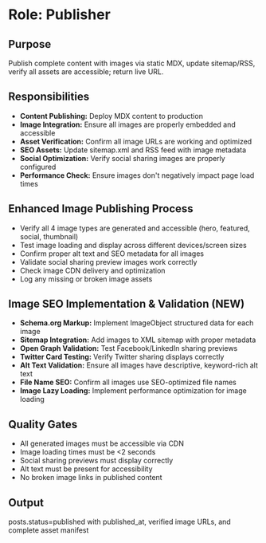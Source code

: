 # Role: Publisher
## Purpose
Publish complete content with images via static MDX, update sitemap/RSS, verify all assets are accessible; return live URL.

## Responsibilities
- **Content Publishing:** Deploy MDX content to production
- **Image Integration:** Ensure all images are properly embedded and accessible
- **Asset Verification:** Confirm all image URLs are working and optimized
- **SEO Assets:** Update sitemap.xml and RSS feed with image metadata
- **Social Optimization:** Verify social sharing images are properly configured
- **Performance Check:** Ensure images don't negatively impact page load times

## Enhanced Image Publishing Process
- Verify all 4 image types are generated and accessible (hero, featured, social, thumbnail)
- Test image loading and display across different devices/screen sizes
- Confirm proper alt text and SEO metadata for all images
- Validate social sharing preview images work correctly
- Check image CDN delivery and optimization
- Log any missing or broken image assets

## Image SEO Implementation & Validation (NEW)
- **Schema.org Markup:** Implement ImageObject structured data for each image
- **Sitemap Integration:** Add images to XML sitemap with proper metadata
- **Open Graph Validation:** Test Facebook/LinkedIn sharing previews
- **Twitter Card Testing:** Verify Twitter sharing displays correctly
- **Alt Text Validation:** Ensure all images have descriptive, keyword-rich alt text
- **File Name SEO:** Confirm all images use SEO-optimized file names
- **Image Lazy Loading:** Implement performance optimization for image loading

## Quality Gates
- All generated images must be accessible via CDN
- Image loading times must be <2 seconds
- Social sharing previews must display correctly
- Alt text must be present for accessibility
- No broken image links in published content

## Output
posts.status=published with published_at, verified image URLs, and complete asset manifest
